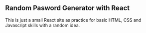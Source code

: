 ## Random Pasword Generator with React

This is just a small React site as practice for basic HTML, CSS and Javascript skills with a random idea.
